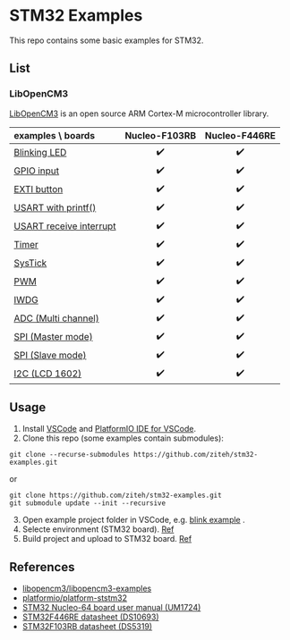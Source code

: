 # STM32 Examples
This repo contains some basic examples for STM32.

## List
### LibOpenCM3
[LibOpenCM3](https://github.com/libopencm3/libopencm3) is an open source ARM Cortex-M microcontroller library.

| examples \ boards                                                |   Nucleo-F103RB    |   Nucleo-F446RE    |
| :--------------------------------------------------------------- | :----------------: | :----------------: |
| [Blinking LED](./libopencm3/blink/)                              | :heavy_check_mark: | :heavy_check_mark: |
| [GPIO input](./libopencm3/gpio_input/)                           | :heavy_check_mark: | :heavy_check_mark: |
| [EXTI button](./libopencm3/exti_button/)                         | :heavy_check_mark: | :heavy_check_mark: |
| [USART with printf()](./libopencm3/usart_printf/)                | :heavy_check_mark: | :heavy_check_mark: |
| [USART receive interrupt](./libopencm3/usart_receive_interrupt/) | :heavy_check_mark: | :heavy_check_mark: |
| [Timer](./libopencm3/timer/)                                     | :heavy_check_mark: | :heavy_check_mark: |
| [SysTick](./libopencm3/systick/)                                 | :heavy_check_mark: | :heavy_check_mark: |
| [PWM](./libopencm3/pwm/)                                         | :heavy_check_mark: | :heavy_check_mark: |
| [IWDG](./libopencm3/iwdg/)                                       | :heavy_check_mark: | :heavy_check_mark: |
| [ADC (Multi channel)](./libopencm3/adc_multi_channel/)           | :heavy_check_mark: | :heavy_check_mark: |
| [SPI (Master mode)](./libopencm3/spi_master/)                    | :heavy_check_mark: | :heavy_check_mark: |
| [SPI (Slave mode)](./libopencm3/spi_slave/)                      | :heavy_check_mark: | :heavy_check_mark: |
| [I2C (LCD 1602)](./libopencm3/i2c_lcd1602/)                      | :heavy_check_mark: | :heavy_check_mark: |

## Usage
1. Install [VSCode](https://code.visualstudio.com) and [PlatformIO IDE for VSCode](https://marketplace.visualstudio.com/items?itemName=platformio.platformio-ide).
2. Clone this repo (some examples contain submodules):
```git
git clone --recurse-submodules https://github.com/ziteh/stm32-examples.git
```
or
```git
git clone https://github.com/ziteh/stm32-examples.git
git submodule update --init --recursive
```
3. Open example project folder in VSCode, e.g. [blink example](./libopencm3/blink/) .
4. Selecte environment (STM32 board). [Ref](https://docs.platformio.org/en/stable/integration/ide/vscode.html#task-explorer)
5. Build project and upload to STM32 board. [Ref](https://docs.platformio.org/en/stable/integration/ide/vscode.html)

## References
- [libopencm3/libopencm3-examples](https://github.com/libopencm3/libopencm3-examples)
- [platformio/platform-ststm32](https://github.com/platformio/platform-ststm32)
- [STM32 Nucleo-64 board user manual (UM1724)](https://www.st.com/resource/en/user_manual/um1724-stm32-nucleo64-boards-mb1136-stmicroelectronics.pdf)
- [STM32F446RE datasheet (DS10693)](https://www.st.com/resource/en/datasheet/stm32f446re.pdf)
- [STM32F103RB datasheet (DS5319)](https://www.st.com/resource/en/datasheet/stm32f103rb.pdf)